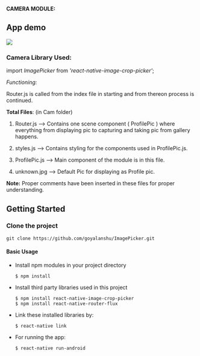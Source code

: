 **CAMERA MODULE:** 

## App demo

<img src = './demo.gif' />

### Camera Library Used: 
import *ImagePicker* from *'react-native-image-crop-picker'*;

*Functioning:* 

Router.js is called from the index file in starting and from thereon process is continued.

**Total Files**: (in Cam folder)

1. Router.js --> Contains one scene component ( ProfilePic ) where everything from displaying pic to capturing and taking pic from gallery happens.

2. styles.js --> Contains styling for the components used in ProfilePic.js.

3. ProfilePic.js --> Main component of the module is in this file.

4. unknown.jpg --> Default Pic for displaying as Profile pic.

**Note:**
Proper comments have been inserted in these files for proper understanding.

## Getting Started

### Clone the project
`git clone https://github.com/goyalanshu/ImagePicker.git`

#### Basic Usage

* Install npm modules in your project directory

      $ npm install
      
* Install third party libraries used in this project

      $ npm install react-native-image-crop-picker
      $ npm install react-native-router-flux

* Link these installed libraries by:

      $ react-native link
  
* For running the app: 

      $ react-native run-android
      
